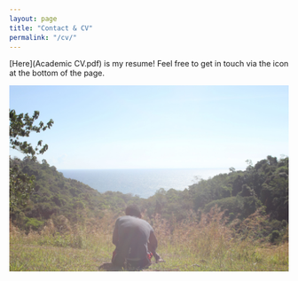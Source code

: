 ```yaml
---
layout: page
title: "Contact & CV"
permalink: "/cv/"
---
```

[Here](Academic CV.pdf) is my resume! Feel free to get in touch via the icon at the bottom of the page.

![Costa Rica](assets/Homepage.jpg)
